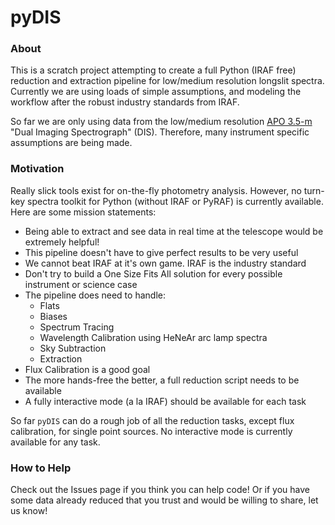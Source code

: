 # pyDIS

### About
This is a scratch project attempting to create a full Python (IRAF free) reduction and extraction pipeline for low/medium resolution longslit spectra. Currently we are using loads of simple assumptions, and modeling the workflow after the robust industry standards from IRAF.

So far we are only using data from the low/medium resolution [APO 3.5-m](http://www.apo.nmsu.edu) "Dual Imaging Spectrograph" (DIS). Therefore, many instrument specific assumptions are being made.


### Motivation
Really slick tools exist for on-the-fly photometry analysis. However, no turn-key spectra toolkit for Python (without IRAF or PyRAF) is currently available. Here are some mission statements:

- Being able to extract and see data in real time at the telescope would be extremely helpful!
- This pipeline doesn't have to give perfect results to be very useful
- We cannot beat IRAF at it's own game. IRAF is the industry standard
- Don't try to build a One Size Fits All solution for every possible instrument or science case
- The pipeline does need to handle:
	- Flats 
	- Biases 
	- Spectrum Tracing
	- Wavelength Calibration using HeNeAr arc lamp spectra
	- Sky Subtraction
	- Extraction
- Flux Calibration is a good goal
- The more hands-free the better, a full reduction script needs to be available
- A fully interactive mode (a la IRAF) should be available for each task

So far `pyDIS` can do a rough job of all the reduction tasks, except flux calibration, for single point sources. No interactive mode is currently available for any task.


### How to Help
Check out the Issues page if you think you can help code! Or if you have some data already reduced that you trust and would be willing to share, let us know!